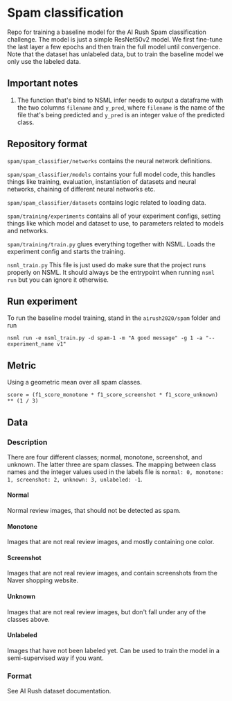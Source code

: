 # Spam classification

Repo for training a baseline model for the AI Rush Spam classification challenge. The model is just a simple ResNet50v2
model. We first fine-tune the last layer a few epochs and then train the full model until convergence. Note that the
dataset has unlabeled data, but to train the baseline model we only use the labeled data. 

## Important notes
1. The function that's bind to NSML infer needs to output a dataframe with the two columns `filename` and `y_pred`,
where `filename` is the name of the file that's being predicted and `y_pred` is an integer value of the predicted class.

## Repository format
`spam/spam_classifier/networks` contains the neural network definitions.

`spam/spam_classifier/models` contains your full model code, this handles things like training, evaluation, 
instantiation of datasets and neural networks, chaining of different neural networks etc.

`spam/spam_classifier/datasets` contains logic related to loading data.

`spam/training/experiments` contains all of your experiment configs, setting things like which model and dataset to use,
to parameters related to models and networks.

`spam/training/train.py` glues everything together with NSML. Loads the experiment config and starts the training.

`nsml_train.py` This file is just used do make sure that the project runs properly on NSML. It should always be the
entrypoint when running `nsml run` but you can ignore it otherwise.

## Run experiment

To run the baseline model training, stand in the `airush2020/spam` folder and run 
```
nsml run -e nsml_train.py -d spam-1 -m "A good message" -g 1 -a "--experiment_name v1"
```

## Metric
Using a geometric mean over all spam classes.
```
score = (f1_score_monotone * f1_score_screenshot * f1_score_unknown) ** (1 / 3)
```

## Data
### Description
There are four different classes; normal, monotone, screenshot, and unknown. The latter three are spam classes. 
The mapping between class names and the integer values used in the labels file is 
`normal: 0, monotone: 1, screenshot: 2, unknown: 3, unlabeled: -1`.
#### Normal
Normal review images, that should not be detected as spam.
#### Monotone
Images that are not real review images, and mostly containing one color.
#### Screenshot 
Images that are not real review images, and contain screenshots from the Naver shopping website.
#### Unknown
Images that are not real review images, but don't fall under any of the classes above.
#### Unlabeled
Images that have not been labeled yet. Can be used to train the model in a semi-supervised way if you want.

### Format
See AI Rush dataset documentation.
